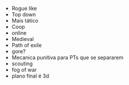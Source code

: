 - Rogue like
- Top down
- Mais tático
- Coop
- online
- Medieval
- Path of exile
- gore?
- Mecanica punitiva para PTs que se separarem
- scouting
- fog of war
- plano final é 3d